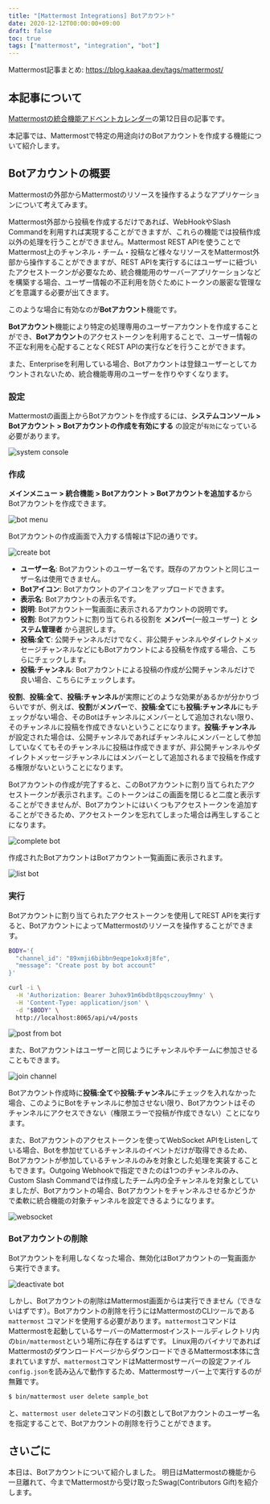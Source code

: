 ```yaml
---
title: "[Mattermost Integrations] Botアカウント"
date: 2020-12-12T00:00:00+09:00
draft: false
toc: true
tags: ["mattermost", "integration", "bot"]
---
```


Mattermost記事まとめ: https://blog.kaakaa.dev/tags/mattermost/

## 本記事について

[Mattermostの統合機能アドベントカレンダー](https://qiita.com/advent-calendar/2020/mattermost-integrations)の第12日目の記事です。

本記事では、Mattermostで特定の用途向けのBotアカウントを作成する機能について紹介します。


## Botアカウントの概要
Mattermostの外部からMattermostのリソースを操作するようなアプリケーションについて考えてみます。

Mattermost外部から投稿を作成するだけであれば、WebHookやSlash Commandを利用すれば実現することができますが、これらの機能では投稿作成以外の処理を行うことができません。Mattermost REST APIを使うことでMattermost上のチャンネル・チーム・投稿など様々なリソースをMattermost外部から操作することができますが、REST APIを実行するにはユーザーに紐づいたアクセストークンが必要なため、統合機能用のサーバーアプリケーションなどを構築する場合、ユーザー情報の不正利用を防ぐためにトークンの厳密な管理などを意識する必要が出てきます。

このような場合に有効なのが**Botアカウント**機能です。

**Botアカウント**機能により特定の処理専用のユーザーアカウントを作成することができ、**Botアカウント**のアクセストークンを利用することで、ユーザー情報の不正な利用を心配することなくREST APIの実行などを行うことができます。

また、Enterpriseを利用している場合、Botアカウントは登録ユーザーとしてカウントされないため、統合機能専用のユーザーを作りやすくなります。

### 設定

Mattermostの画面上からBotアカウントを作成するには、**システムコンソール > Botアカウント > Botアカウントの作成を有効にする** の設定が`有効`になっている必要があります。

![system console](https://blog.kaakaa.dev/images/posts/advent-calendar-2020/day12/config-bot.png)

### 作成

**メインメニュー > 統合機能 > Botアカウント > Botアカウントを追加する**からBotアカウントを作成できます。

![bot menu](https://blog.kaakaa.dev/images/posts/advent-calendar-2020/day12/bot-menu.png)

Botアカウントの作成画面で入力する情報は下記の通りです。

![create bot](https://blog.kaakaa.dev/images/posts/advent-calendar-2020/day12/create-bot.png)

* **ユーザー名**: Botアカウントのユーザー名です。既存のアカウントと同じユーザー名は使用できません。
* **Botアイコン**: Botアカウントのアイコンをアップロードできます。
* **表示名**: Botアカウントの表示名です。
* **説明**: Botアカウント一覧画面に表示されるアカウントの説明です。
* **役割**: Botアカウントに割り当てられる役割を **メンバー**(一般ユーザー) と **システム管理者** から選択します。
* **投稿:全て**: 公開チャンネルだけでなく、非公開チャンネルやダイレクトメッセージチャンネルなどにもBotアカウントによる投稿を作成する場合、こちらにチェックします。
* **投稿:チャンネル**: Botアカウントによる投稿の作成が公開チャンネルだけで良い場合、こちらにチェックします。

**役割**、**投稿:全て**、**投稿:チャンネル**が実際にどのような効果があるかが分かりづらいですが、例えば、**役割**が**メンバー**で、**投稿:全て**にも**投稿:チャンネル**にもチェックがない場合、そのBotはチャンネルにメンバーとして追加されない限り、そのチャンネルに投稿を作成できないということになります。**投稿:チャンネル**が設定された場合は、公開チャンネルであればチャンネルにメンバーとして参加していなくてもそのチャンネルに投稿は作成できますが、非公開チャンネルやダイレクトメッセージチャンネルにはメンバーとして追加されるまで投稿を作成する権限がないということになります。

Botアカウントの作成が完了すると、このBotアカウントに割り当てられたアクセストークンが表示されます。このトークンはこの画面を閉じると二度と表示することができませんが、Botアカウントにはいくつもアクセストークンを追加することができるため、アクセストークンを忘れてしまった場合は再生しすることになります。

![complete bot](https://blog.kaakaa.dev/images/posts/advent-calendar-2020/day12/complete-bot.png)

作成されたBotアカウントはBotアカウント一覧画面に表示されます。

![list bot](https://blog.kaakaa.dev/images/posts/advent-calendar-2020/day12/list-bot.png)

### 実行

Botアカウントに割り当てられたアクセストークンを使用してREST APIを実行すると、BotアカウントによってMattermostのリソースを操作することができます。

```bash
BODY='{
  "channel_id": "89xmji6bibbn9eqpe1okx8j8fe",
  "message": "Create post by bot account"
}'

curl -i \
  -H 'Authorization: Bearer 3uhox91m6bdbt8pqsczouy9mny' \
  -H 'Content-Type: application/json' \
  -d "$BODY" \
  http://localhost:8065/api/v4/posts
```

![post from bot](https://blog.kaakaa.dev/images/posts/advent-calendar-2020/day12/post-from-bot.png)

また、Botアカウントはユーザーと同じようにチャンネルやチームに参加させることもできます。

![join channel](https://blog.kaakaa.dev/images/posts/advent-calendar-2020/day12/join-bot.png)

Botアカウント作成時に**投稿:全て**や**投稿:チャンネル**にチェックを入れなかった場合、このようにBotをチャンネルに参加させない限り、Botアカウントはそのチャンネルにアクセスできない（権限エラーで投稿が作成できない）ことになります。

また、Botアカウントのアクセストークンを使ってWebSocket APIをListenしている場合、Botを参加せているチャンネルのイベントだけが取得できるため、Botアカウントが参加しているチャンネルのみを対象とした処理を実装することもできます。Outgoing Webhookで指定できたのは1つのチャンネルのみ、Custom Slash Commandでは作成したチーム内の全チャンネルを対象としていましたが、Botアカウントの場合、Botアカウントをチャンネルさせるかどうかで柔軟に統合機能の対象チャンネルを設定できるようになります。

![websocket](https://blog.kaakaa.dev/images/posts/advent-calendar-2020/day12/websocket-bot.gif)

### Botアカウントの削除
Botアカウントを利用しなくなった場合、無効化はBotアカウントの一覧画面から実行できます。

![deactivate bot](https://blog.kaakaa.dev/images/posts/advent-calendar-2020/day12/deactivate-bot.png)

しかし、Botアカウントの削除はMattermost画面からは実行できません（できないはずです）。Botアカウントの削除を行うにはMattermostのCLIツールである `mattermost` コマンドを使用する必要があります。`mattermost`コマンドはMattermostを起動しているサーバーのMattermostインストールディレクトリ内の`bin/mattermost`という場所に存在するはずです。
Linux用のバイナリであればMattermostのダウンロードページからダウンロードできるMattermost本体に含まれていますが、`mattermost`コマンドはMattermostサーバーの設定ファイル`config.json`を読み込んで動作するため、Mattermostサーバー上で実行するのが無難です。

```bash
$ bin/mattermost user delete sample_bot
```

と、`mattermost user delete`コマンドの引数としてBotアカウントのユーザー名を指定することで、Botアカウントの削除を行うことができます。

## さいごに

本日は、Botアカウントについて紹介しました。
明日はMattermostの機能から一旦離れて、今までMattermostから受け取ったSwag(Contributors Gift)を紹介します。
